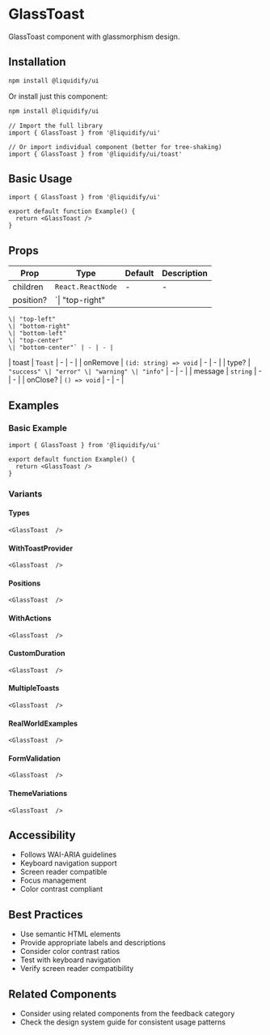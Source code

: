 # GlassToast

GlassToast component with glassmorphism design.

## Installation

```bash
npm install @liquidify/ui
```

Or install just this component:

```bash
npm install @liquidify/ui
```

```tsx
// Import the full library
import { GlassToast } from '@liquidify/ui'

// Or import individual component (better for tree-shaking)
import { GlassToast } from '@liquidify/ui/toast'
```

## Basic Usage

```tsx
import { GlassToast } from '@liquidify/ui'

export default function Example() {
  return <GlassToast />
}
```

## Props

| Prop | Type | Default | Description |
|------|------|---------|-------------|
| children | `React.ReactNode` | - | - |
| position? | `\| "top-right"
    \| "top-left"
    \| "bottom-right"
    \| "bottom-left"
    \| "top-center"
    \| "bottom-center"` | - | - |
| toast | `Toast` | - | - |
| onRemove | `(id: string) => void` | - | - |
| type? | `"success" \| "error" \| "warning" \| "info"` | - | - |
| message | `string` | - | - |
| onClose? | `() => void` | - | - |


## Examples

### Basic Example

```tsx
import { GlassToast } from '@liquidify/ui'

export default function Example() {
  return <GlassToast />
}
```

### Variants

#### Types

```tsx
<GlassToast  />
```

#### WithToastProvider

```tsx
<GlassToast  />
```

#### Positions

```tsx
<GlassToast  />
```

#### WithActions

```tsx
<GlassToast  />
```

#### CustomDuration

```tsx
<GlassToast  />
```

#### MultipleToasts

```tsx
<GlassToast  />
```

#### RealWorldExamples

```tsx
<GlassToast  />
```

#### FormValidation

```tsx
<GlassToast  />
```

#### ThemeVariations

```tsx
<GlassToast  />
```



## Accessibility

- Follows WAI-ARIA guidelines
- Keyboard navigation support
- Screen reader compatible
- Focus management
- Color contrast compliant

## Best Practices

- Use semantic HTML elements
- Provide appropriate labels and descriptions
- Consider color contrast ratios
- Test with keyboard navigation
- Verify screen reader compatibility

## Related Components

- Consider using related components from the feedback category
- Check the design system guide for consistent usage patterns
